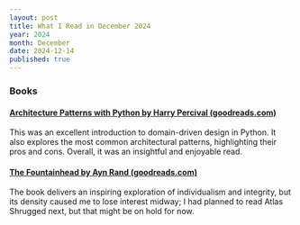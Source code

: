 ```yaml
---
layout: post
title: What I Read in December 2024
year: 2024
month: December
date: 2024-12-14
published: true
---
```


### Books

#### [Architecture Patterns with Python by Harry Percival (goodreads.com)](https://www.goodreads.com/book/show/50083115-architecture-patterns-with-python)

This was an excellent introduction to domain-driven design in Python. It also explores the most common architectural patterns, highlighting their pros and cons. Overall, it was an insightful and enjoyable read.

#### [The Fountainhead by Ayn Rand (goodreads.com)](https://www.goodreads.com/book/show/2122.The_Fountainhead)

The book delivers an inspiring exploration of individualism and integrity, but its density caused me to lose interest midway; I had planned to read Atlas Shrugged next, but that might be on hold for now.










